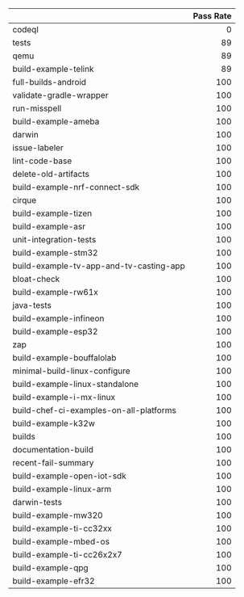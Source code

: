 |                                         |   Pass Rate |
|:----------------------------------------|------------:|
| codeql                                  |           0 |
| tests                                   |          89 |
| qemu                                    |          89 |
| build-example-telink                    |          89 |
| full-builds-android                     |         100 |
| validate-gradle-wrapper                 |         100 |
| run-misspell                            |         100 |
| build-example-ameba                     |         100 |
| darwin                                  |         100 |
| issue-labeler                           |         100 |
| lint-code-base                          |         100 |
| delete-old-artifacts                    |         100 |
| build-example-nrf-connect-sdk           |         100 |
| cirque                                  |         100 |
| build-example-tizen                     |         100 |
| build-example-asr                       |         100 |
| unit-integration-tests                  |         100 |
| build-example-stm32                     |         100 |
| build-example-tv-app-and-tv-casting-app |         100 |
| bloat-check                             |         100 |
| build-example-rw61x                     |         100 |
| java-tests                              |         100 |
| build-example-infineon                  |         100 |
| build-example-esp32                     |         100 |
| zap                                     |         100 |
| build-example-bouffalolab               |         100 |
| minimal-build-linux-configure           |         100 |
| build-example-linux-standalone          |         100 |
| build-example-i-mx-linux                |         100 |
| build-chef-ci-examples-on-all-platforms |         100 |
| build-example-k32w                      |         100 |
| builds                                  |         100 |
| documentation-build                     |         100 |
| recent-fail-summary                     |         100 |
| build-example-open-iot-sdk              |         100 |
| build-example-linux-arm                 |         100 |
| darwin-tests                            |         100 |
| build-example-mw320                     |         100 |
| build-example-ti-cc32xx                 |         100 |
| build-example-mbed-os                   |         100 |
| build-example-ti-cc26x2x7               |         100 |
| build-example-qpg                       |         100 |
| build-example-efr32                     |         100 |